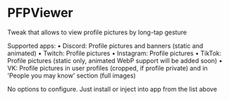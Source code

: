 # PFPViewer
Tweak that allows to view profile pictures by long-tap gesture

Supported apps:
• Discord: Profile pictures and banners (static and animated)
• Twitch: Profile pictures
• Instagram: Profile pictures
• TikTok: Profile pictures (static only, animated WebP support will be added soon)
• VK: Profile pictures in user profiles (cropped, if profile private) and in 'People you may know' section (full images)

No options to configure. Just install or inject into app from the list above
